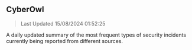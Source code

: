 ## CyberOwl 
> Last Updated 15/08/2024 01:52:25 


A daily updated summary of the most frequent types of security incidents currently being reported from different sources.

